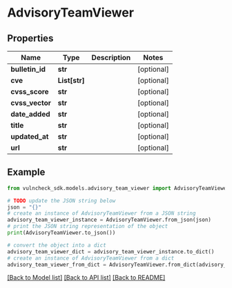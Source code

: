 # AdvisoryTeamViewer


## Properties

Name | Type | Description | Notes
------------ | ------------- | ------------- | -------------
**bulletin_id** | **str** |  | [optional] 
**cve** | **List[str]** |  | [optional] 
**cvss_score** | **str** |  | [optional] 
**cvss_vector** | **str** |  | [optional] 
**date_added** | **str** |  | [optional] 
**title** | **str** |  | [optional] 
**updated_at** | **str** |  | [optional] 
**url** | **str** |  | [optional] 

## Example

```python
from vulncheck_sdk.models.advisory_team_viewer import AdvisoryTeamViewer

# TODO update the JSON string below
json = "{}"
# create an instance of AdvisoryTeamViewer from a JSON string
advisory_team_viewer_instance = AdvisoryTeamViewer.from_json(json)
# print the JSON string representation of the object
print(AdvisoryTeamViewer.to_json())

# convert the object into a dict
advisory_team_viewer_dict = advisory_team_viewer_instance.to_dict()
# create an instance of AdvisoryTeamViewer from a dict
advisory_team_viewer_from_dict = AdvisoryTeamViewer.from_dict(advisory_team_viewer_dict)
```
[[Back to Model list]](../README.md#documentation-for-models) [[Back to API list]](../README.md#documentation-for-api-endpoints) [[Back to README]](../README.md)


